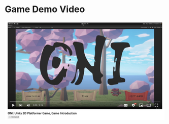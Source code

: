 # Game Demo Video

[![ONI: Unity 3D Platformer Game, Game Introduction](https://github.com/ShengJungChen/ONI_3DPlatformerGame_Unity/blob/master/Documents%20%26%20Videos/youtube_screenshot.jpg)](https://www.youtube.com/watch?v=k60BWv0b6zA)